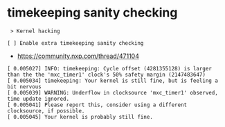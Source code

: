 # timekeeping sanity checking

```
 > Kernel hacking

[ ] Enable extra timekeeping sanity checking

```



* https://community.nxp.com/thread/471104

```
[ 0.005027] INFO: timekeeping: Cycle offset (4281355128) is larger than the the 'mxc_timer1' clock's 50% safety margin (2147483647)
[ 0.005034] timekeeping: Your kernel is still fine, but is feeling a bit nervous
[ 0.005039] WARNING: Underflow in clocksource 'mxc_timer1' observed, time update ignored.
[ 0.005041] Please report this, consider using a different clocksource, if possible.
[ 0.005045] Your kernel is probably still fine.
```
